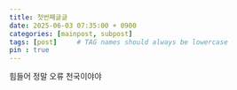 ```yaml
---
title: 첫번째글글
date: 2025-06-03 07:35:00 + 0900
categories: [mainpost, subpost]
tags: [post]     # TAG names should always be lowercase
pin : true
---
```

힘들어 정말 오류 천국이야야